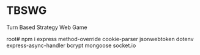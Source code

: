 # TBSWG
Turn Based Strategy Web Game

root#
npm i express method-override cookie-parser jsonwebtoken dotenv express-async-handler bcrypt mongoose socket.io
